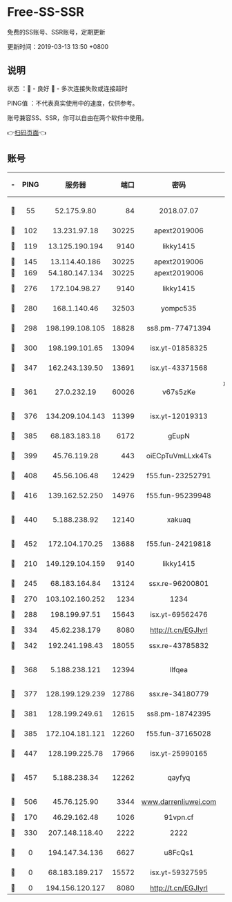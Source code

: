# Free-SS-SSR

免费的SS账号、SSR账号，定期更新

更新时间：2019-03-13 13:50 +0800

## 说明

状态     ：🙂 - 良好 🙁 - 多次连接失败或连接超时

PING值   ：不代表真实使用中的速度，仅供参考。

账号兼容SS、SSR，你可以自由在两个软件中使用。

👉[扫码页面](https://liesauer.github.io/Free-SS-SSR/)👈

## 账号

|-|PING|服务器|端口|密码|加密方式|区域|
|:----:|:----:|:-----:|-----:|:----:|:----:|:----:|
|🙂|55|52.175.9.80|84|2018.07.07|chacha20-ietf-poly1305|HK|
|🙂|102|13.231.97.18|30225|apext2019006|chacha20|JP|
|🙂|119|13.125.190.194|9140|likky1415|aes-256-cfb|KR|
|🙂|145|13.114.40.186|30225|apext2019006|chacha20|JP|
|🙂|169|54.180.147.134|30225|apext2019006|chacha20|KR|
|🙂|276|172.104.98.27|9140|likky1415|aes-256-cfb|JP|
|🙂|280|168.1.140.46|32503|yompc535|aes-256-cfb|AU|
|🙂|298|198.199.108.105|18828|ss8.pm-77471394|aes-256-cfb|US|
|🙂|300|198.199.101.65|13094|isx.yt-01858325|aes-256-cfb|US|
|🙂|347|162.243.139.50|13691|isx.yt-43371568|aes-256-cfb|US|
|🙂|361|27.0.232.19|60026|v67s5zKe|xchacha20-ietf-poly1305|HK|
|🙂|376|134.209.104.143|11399|isx.yt-12019313|aes-256-cfb|SG|
|🙂|385|68.183.183.18|6172|gEupN|aes-256-cfb|SG|
|🙂|399|45.76.119.28|443|oiECpTuVmLLxk4Ts|aes-256-cfb|AU|
|🙂|408|45.56.106.48|12429|f55.fun-23252791|aes-256-cfb|US|
|🙂|416|139.162.52.250|14976|f55.fun-95239948|aes-256-cfb|SG|
|🙂|440|5.188.238.92|12140|xakuaq|chacha20-ietf-poly1305|BR|
|🙂|452|172.104.170.25|13688|f55.fun-24219818|aes-256-cfb|SG|
|🙂|210|149.129.104.159|9140|likky1415|aes-256-cfb|HK|
|🙂|245|68.183.164.84|13124|ssx.re-96200801|aes-256-cfb|US|
|🙂|270|103.102.160.252|1234|1234|rc4-md5|JP|
|🙂|288|198.199.97.51|15643|isx.yt-69562476|aes-256-cfb|US|
|🙂|334|45.62.238.179|8080|http://t.cn/EGJIyrl|rc4-md5|CA|
|🙂|342|192.241.198.43|18055|ssx.re-43785832|aes-256-cfb|US|
|🙂|368|5.188.238.121|12394|llfqea|chacha20-ietf-poly1305|BR|
|🙂|377|128.199.129.239|12786|ssx.re-34180779|aes-256-cfb|SG|
|🙂|381|128.199.249.61|12615|ss8.pm-18742395|aes-256-cfb|SG|
|🙂|385|172.104.181.121|12260|f55.fun-37165028|aes-256-cfb|SG|
|🙂|447|128.199.225.78|17966|isx.yt-25990165|aes-256-cfb|SG|
|🙂|457|5.188.238.34|12262|qayfyq|chacha20-ietf-poly1305|BR|
|🙂|506|45.76.125.90|3344|www.darrenliuwei.com|aes-256-cfb|AU|
|🙁|170|46.29.162.48|1026|91vpn.cf|rc4-md5|RU|
|🙁|330|207.148.118.40|2222|2222|aes-256-cfb|SG|
|🙁|0|194.147.34.136|6627|u8FcQs1|aes-256-cfb|RU|
|🙁|0|68.183.189.217|15572|isx.yt-59327595|aes-256-cfb|SG|
|🙁|0|194.156.120.127|8080|http://t.cn/EGJIyrl|rc4-md5|RU|
